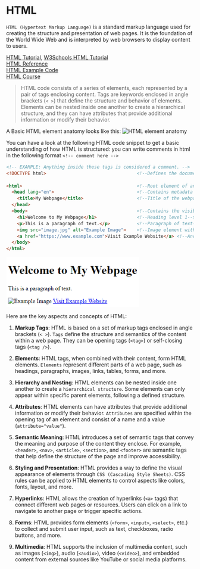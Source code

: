 # HTML

`HTML (Hypertext Markup Language)` is a standard markup language used for creating the structure and presentation of web pages. It is the foundation of the World Wide Web and is interpreted by web browsers to display content to users.

[HTML Tutorial](https://developer.mozilla.org/en-US/docs/Learn/HTML/Introduction_to_HTML/Getting_started), [W3Schools HTML Tutorial](https://www.w3schools.com/html/)\
[HTML Reference](https://developer.mozilla.org/en-US/docs/Web/HTML)\
[HTML Example Code](https://www.w3schools.com/html/html_examples.asp)\
[HTML Course](https://www.codecademy.com/learn/learn-html)

> HTML code consists of a series of elements, each represented by a pair of tags enclosing content. Tags are keywords enclosed in angle brackets (`< >`) that define the structure and behavior of elements. Elements can be nested inside one another to create a hierarchical structure, and they can have attributes that provide additional information or modify their behavior.

A Basic HTML element anatomy looks like this:
![HTML element anatomy](https://developer.mozilla.org/en-US/docs/Learn/HTML/Introduction_to_HTML/Getting_started/grumpy-cat-small.png)

You can have a look at the following HTML code snippet to get a basic understanding of how HTML is structured:
you can write comments in html in the following format `<!-- comment here -->`

```html
<!-- EXAMPLE: Anything inside these tags is considered a comment. -->
<!DOCTYPE html>                                  <!--Defines the document type and version of HTML--> 

<html>                                           <!--Root element of an HTML document-->
  <head lang="en">                               <!--Contains metadata and links to external resources-->
    <title>My Webpage</title>                    <!--Title of the webpage-->
  </head>
  <body>                                         <!--Contains the visible content of the webpage-->
    <h1>Welcome to My Webpage</h1>               <!--Heading level 1-->
    <p>This is a paragraph of text.</p>          <!--Paragraph of text-->
    <img src="image.jpg" alt="Example Image">    <!--Image element with source and alt text-->
    <a href="https://www.example.com">Visit Example Website</a> <!--Anchor element for hyperlink-->
  </body>
</html>
```

![HTML example](htmlexample.png)

Here are the key aspects and concepts of HTML:

1. **Markup Tags**: HTML is based on a set of markup tags enclosed in angle brackets (`< >`). `Tags` define the structure and semantics of the content within a web page. They can be opening tags (`<tag>`) or self-closing tags (`<tag />`).

2. **Elements**: HTML tags, when combined with their content, form HTML elements. `Elements` represent different parts of a web page, such as headings, paragraphs, images, links, tables, forms, and more.

3. **Hierarchy and Nesting**: HTML elements can be nested inside one another to create a `hierarchical structure`. Some elements can only appear within specific parent elements, following a defined structure.

4. **Attributes**: HTML elements can have attributes that provide additional information or modify their behavior. `Attributes` are specified within the opening tag of an element and consist of a name and a value (`attribute="value"`).

5. **Semantic Meaning**: HTML introduces a set of semantic tags that convey the meaning and purpose of the content they enclose. For example, `<header>`, `<nav>`, `<article>`, `<section>`, and `<footer>` are semantic tags that help define the structure of the page and improve accessibility.

6. **Styling and Presentation**: HTML provides a way to define the visual appearance of elements through `CSS (Cascading Style Sheets)`. CSS rules can be applied to HTML elements to control aspects like colors, fonts, layout, and more.

7. **Hyperlinks**: HTML allows the creation of hyperlinks (`<a>` tags) that connect different web pages or resources. Users can click on a link to navigate to another page or trigger specific actions.

8. **Forms**: HTML provides form elements (`<form>`, `<input>`, `<select>`, etc.) to collect and submit user input, such as text, checkboxes, radio buttons, and more.

9. **Multimedia**: HTML supports the inclusion of multimedia content, such as images (`<img>`), audio (`<audio>`), video (`<video>`), and embedded content from external sources like YouTube or social media platforms.
